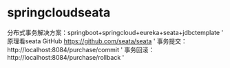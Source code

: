 # springcloudseata
分布式事务解决方案：springboot+springcloud+eureka+seata+jdbctemplate '
原理看seata GitHub https://github.com/seata/seata '
事务提交：http://localhost:8084/purchase/commit '
事务回滚：http://localhost:8084/purchase/rollback '
